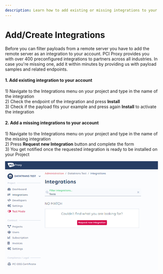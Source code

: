 ```yaml
---
description: Learn how to add existing or missing integrations to your project.
---
```


# Add/Create Integrations

Before you can filter payloads from a remote server you have to add the remote server as an integration to your account. PCI Proxy provides you with over 400 preconfigured integrations to partners across all industries. In case you're missing one, add it within minutes by providing us with payload samples and related endpoints. 

#### 1. Add existing integration to your account

1\) Navigate to the Integrations menu on your project and type in the name of the integration  
2\) Check the endpoint of the integration and press **Install**  
3\) Check if the payload fits your example and press again **Install** to activate the integration

#### 2. Add a missing integrations to your account

1\) Navigate to the Integrations menu on your project and type in the name of the missing integration  
2\) Press **Request new Integration** button and complete the form  
3\) You get notified once the requested integration is ready to be installed on your Project

![Requesting a missing Integration](../../.gitbook/assets/2020-01-31-10_13_12-integrations-pci-proxy.png)



